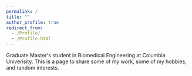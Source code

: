 ```yaml
---
permalink: /
title: ""
author_profile: true
redirect_from: 
  - /Profile/
  - /Profile.html
---
```


Graduate Master's student in Biomedical Engineering at Columbia Univerisity. This is a page to share some of my work, some of my hobbies, and random interests.
